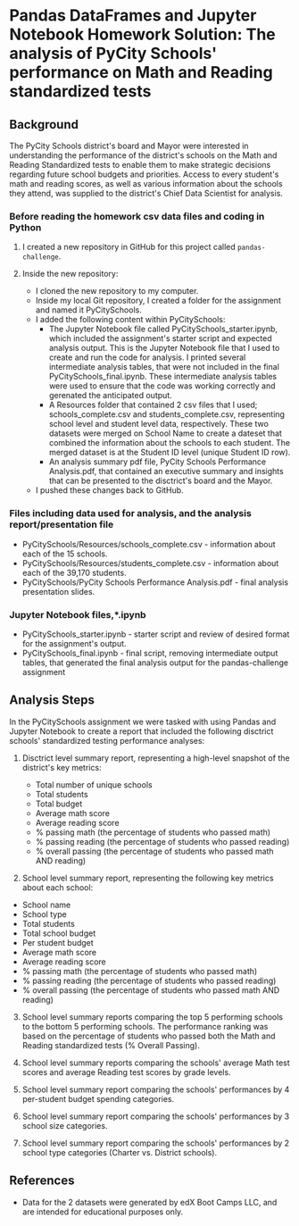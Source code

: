 # Pandas DataFrames and Jupyter Notebook Homework Solution: The analysis of PyCity Schools' performance on Math and Reading standardized tests

## Background

The PyCity Schools district's board and Mayor were interested in understanding the performance of the district's schools on the Math and Reading Standardized tests to enable them to make strategic decisions regarding future school budgets and priorities.  Access to every student's math and reading scores, as well as various information about the schools they attend, was supplied to the district's Chief Data Scientist for analysis.

### Before reading the homework csv data files and coding in Python

1. I created a new repository in GitHub for this project called `pandas-challenge`. 

2. Inside the new repository:
    * I cloned the new repository to my computer.
    * Inside my local Git repository, I created a folder for the assignment and named it PyCitySchools.
    * I added the following content within PyCitySchools:
      -	The Jupyter Notebook file called PyCitySchools_starter.ipynb, which included the assignment's starter script and expected analysis output.  This is the Jupyter Notebook file that I used to create and run the code for analysis.  I printed several intermediate analysis tables, that were not included in the final PyCitySchools_final.ipynb.  These intermediate analysis tables were used to ensure that the code was working correctly and gerenated the anticipated output.
      -	A Resources folder that contained 2 csv files that I used; schools_complete.csv and students_complete.csv, representing school level and student level data, respectively. These two datasets were merged on School Name to create a dateset that combined the information about the schools to each student.  The merged dataset is at the Student ID level (unique Student ID row).
      -	An analysis summary pdf file, PyCity Schools Performance Analysis.pdf, that contained an executive summary and insights that can be presented to the disctrict's board and the Mayor.
    * I pushed these changes back to GitHub. 

### Files including data used for analysis, and the analysis report/presentation file

* PyCitySchools/Resources/schools_complete.csv - information about each of the 15 schools.  
* PyCitySchools/Resources/students_complete.csv - information about each of the 39,170 students.  
* PyCitySchools/PyCity Schools Performance Analysis.pdf - final analysis presentation slides.

### Jupyter Notebook files,*.ipynb

* PyCitySchools_starter.ipynb - starter script and review of desired format for the assignment's output.  
* PyCitySchools_final.ipynb - final script, removing intermediate output tables, that generated the final analysis output for the pandas-challenge assignment 

## Analysis Steps
In the PyCitySchools assignment we were tasked with using Pandas and Jupyter Notebook to create a report that included the following disctrict schools' standardized testing performance analyses:
1. Disctrict level summary report, representing a high-level snapshot of the district's key metrics:
	* Total number of unique schools
	* Total students
	* Total budget
	* Average math score
	* Average reading score
	* % passing math (the percentage of students who passed math)
	* % passing reading (the percentage of students who passed reading)
	* % overall passing (the percentage of students who passed math AND reading)

2. School level summary report, representing the following key metrics about each school:
  * School name
  * School type
  * Total students
  * Total school budget
  * Per student budget
  * Average math score
  * Average reading score
  * % passing math (the percentage of students who passed math)
  * % passing reading (the percentage of students who passed reading)
  * % overall passing (the percentage of students who passed math AND reading)

3. School level summary reports comparing the top 5 performing schools to the bottom 5 performing schools.  The performance ranking was based on the percentage of students who passed both the Math and Reading standardized tests (% Overall Passing).

4. School level summary reports comparing the schools' average Math test scores and average Reading test scores by grade levels.

5. School level summary report comparing the schools' performances by 4 per-student budget spending categories.

6. School level summary report comparing the schools' performances by 3 school size categories.

7. School level summary report comparing the schools' performances by 2 school type categories (Charter vs. District schools).

## References

* Data for the 2 datasets were generated by edX Boot Camps LLC, and are intended for educational purposes only.
